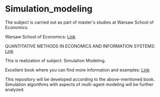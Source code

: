 # Simulation_modeling


The subject is carried out as part of master's studies at Warsaw School of Economics.


Warsaw School of Economics: [Link](https://ssl-www.sgh.waw.pl/en/Pages/default.aspx)


QUANTITATIVE METHODS IN ECONOMICS AND INFORMATION SYSTEMS: [Link](https://ssl-oferta.sgh.waw.pl/en/master/programmes-pl/miesi/Pages/default.aspx)


This is realization of subject: Simulation Modeling.


Excellent book where you can find more information and examples: [Link](https://subscription.packtpub.com/book/data/9781838985097/1)


This repository will be developed according to the above-mentioned book. Simulation algorithms with aspects of multi-agent modeling will be further analyzed.


